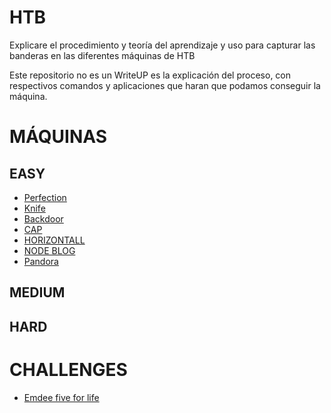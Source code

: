 # HTB

Explicare el procedimiento y teoría del aprendizaje y uso para capturar las banderas en las diferentes máquinas de HTB

Este repositorio no es un WriteUP es la explicación del proceso, con respectivos comandos y aplicaciones que haran que podamos conseguir la máquina.

# MÁQUINAS

## EASY

- [Perfection](https://github.com/D4l1-web/HTB/blob/main/Easy-Perfection-HTB.md)
- [Knife](https://github.com/D4l1-web/HTB/blob/main/Easy-Knife-HTB.md)
- [Backdoor](https://github.com/D4l1-web/HTB-Maquinas/blob/main/Easy-Backdoor-HTB.md)
- [CAP](https://github.com/D4l1-web/HTB-Maquinas/blob/main/Easy-CAP-HTB.md)
- [HORIZONTALL](https://github.com/D4l1-web/HTB-Maquinas/blob/main/Easy-HTB-Horizontall.md)
- [NODE BLOG](https://github.com/D4l1-web/HTB-Maquinas/blob/main/Easy-NodeBlog-HTB.md)
- [Pandora](https://github.com/D4l1-web/HTB-Maquinas/blob/main/Easy-Pandora-HTB(sin%20terminar).md)

## MEDIUM

## HARD

# CHALLENGES

- [Emdee five for life](https://github.com/D4l1-web/HTB/blob/main/Challenge-Emdee%20five%20for%20life(sin%20acabar).md)
